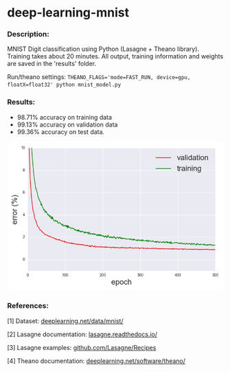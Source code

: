 # deep-learning-mnist

### Description:

MNIST Digit classification using Python (Lasagne + Theano library). Training takes about 20 minutes. All output, training information and weights are saved in the 'results' folder.

Run/theano settings: ```THEANO_FLAGS='mode=FAST_RUN, device=gpu, floatX=float32' python mnist_model.py```

### Results:

* 98.71% accuracy on training data
* 99.13% accuracy on validation data
* 99.36% accuracy on test data.

<img src="./results/mnist_errors.jpg">

### References:

[1] Dataset: [deeplearning.net/data/mnist/](deeplearning.net/data/mnist/)

[2] Lasagne documentation: [lasagne.readthedocs.io/](lasagne.readthedocs.io/)

[3] Lasagne examples: [github.com/Lasagne/Recipes](github.com/Lasagne/Recipes)

[4] Theano documentation: [deeplearning.net/software/theano/](deeplearning.net/software/theano/)